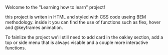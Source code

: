 Welcome to the "Learning how to learn" project!

this project is writen in HTML and styled with CSS code useing BEM methodology. inside it you can find the use of functions such as flex, hover and @keyframes animation.

To fainlize the project we'll still need to add card in the oakley section, add a top or side menu that is always visable and a couple more interactive functions.
